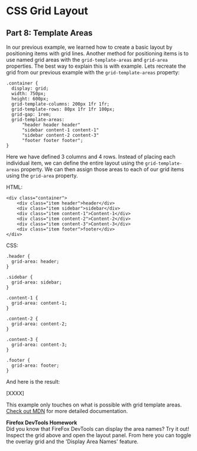 # CSS Grid Layout
## Part 8: Template Areas

In our previous example, we learned how to create a basic layout by positioning items with grid lines. Another method for positioning items is to use named grid areas with the `grid-template-areas` and `grid-area` properties. The best way to explain this is with example. Lets recreate the grid from our previous example with the `grid-template-areas` property:

```
.container {
  display: grid;
  width: 750px;
  height: 600px;
  grid-template-columns: 200px 1fr 1fr;
  grid-template-rows: 80px 1fr 1fr 100px;
  grid-gap: 1rem;
  grid-template-areas:
      "header header header"
      "sidebar content-1 content-1"
      "sidebar content-2 content-3"
      "footer footer footer";
}
```

Here we have defined 3 columns and 4 rows. Instead of placing each individual item, we can define the entire layout using the `grid-template-areas` property. We can then assign those areas to each of our grid items using the `grid-area` property.

HTML:
```
<div class="container">
    <div class="item header">header</div>
    <div class="item sidebar">sidebar</div>
    <div class="item content-1">Content-1</div>
    <div class="item content-2">Content-2</div>
    <div class="item content-3">Content-3</div>
    <div class="item footer">footer</div>
</div>
```

CSS:
```
.header {
  grid-area: header;
}

.sidebar {
  grid-area: sidebar;
}

.content-1 {
  grid-area: content-1;
}

.content-2 {
  grid-area: content-2;
}

.content-3 {
  grid-area: content-3;
}

.footer {
  grid-area: footer;
}
```

And here is the result:

[XXXX]

This example only touches on what is possible with grid template areas. [Check out MDN](https://developer.mozilla.org/docs/Web/CSS/CSS_Grid_Layout/Grid_Template_Areas) for more detailed documentation.

**Firefox DevTools Homework**  
Did you know that FireFox DevTools can display the area names? Try it out! Inspect the grid above and open the layout panel. From here you can toggle the overlay grid and the 'Display Area Names' feature.